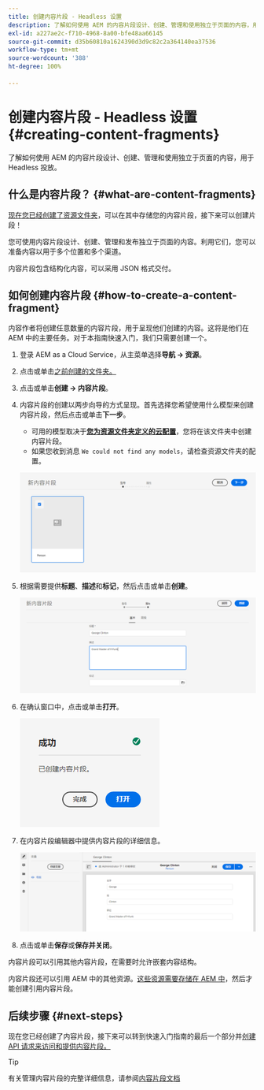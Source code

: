 ```yaml
---
title: 创建内容片段 - Headless 设置
description: 了解如何使用 AEM 的内容片段设计、创建、管理和使用独立于页面的内容，用于 Headless 投放。
exl-id: a227ae2c-f710-4968-8a00-bfe48aa66145
source-git-commit: d35b60810a1624390d3d9c82c2a364140ea37536
workflow-type: tm+mt
source-wordcount: '388'
ht-degree: 100%

---
```


# 创建内容片段 - Headless 设置 {#creating-content-fragments}

了解如何使用 AEM 的内容片段设计、创建、管理和使用独立于页面的内容，用于 Headless 投放。

## 什么是内容片段？ {#what-are-content-fragments}

[现在您已经创建了资源文件夹](create-assets-folder.md)，可以在其中存储您的内容片段，接下来可以创建片段！

您可使用内容片段设计、创建、管理和发布独立于页面的内容。利用它们，您可以准备内容以用于多个位置和多个渠道。

内容片段包含结构化内容，可以采用 JSON 格式交付。

## 如何创建内容片段 {#how-to-create-a-content-fragment}

内容作者将创建任意数量的内容片段，用于呈现他们创建的内容。这将是他们在 AEM 中的主要任务。对于本指南快速入门，我们只需要创建一个。

1. 登录 AEM as a Cloud Service，从主菜单选择&#x200B;**导航 -> 资源**。
1. 点击或单击[之前创建的文件夹。](create-assets-folder.md)
1. 点击或单击&#x200B;**创建 -> 内容片段**。
1. 内容片段的创建以两步向导的方式呈现。首先选择您希望使用什么模型来创建内容片段，然后点击或单击&#x200B;**下一步**。
   * 可用的模型取决于&#x200B;[**您为资源文件夹定义的云配置**](create-assets-folder.md)，您将在该文件夹中创建内容片段。
   * 如果您收到消息 `We could not find any models`，请检查资源文件夹的配置。

   ![选择内容片段模型](../assets/content-fragment-model-select.png)
1. 根据需要提供&#x200B;**标题**、**描述**&#x200B;和&#x200B;**标记**，然后点击或单击&#x200B;**创建**。

   ![创建内容片段](../assets/content-fragment-create.png)
1. 在确认窗口中，点击或单击&#x200B;**打开**。

   ![内容片段创建确认](../assets/content-fragment-confirmation.png)
1. 在内容片段编辑器中提供内容片段的详细信息。

   ![内容片段编辑器](../assets/content-fragment-edit.png)
1. 点击或单击&#x200B;**保存**&#x200B;或&#x200B;**保存并关闭**。

内容片段可以引用其他内容片段，在需要时允许嵌套内容结构。

内容片段还可以引用 AEM 中的其他资源。[这些资源需要存储在 AEM 中](/help/assets/manage-digital-assets.md)，然后才能创建引用内容片段。

## 后续步骤 {#next-steps}

现在您已经创建了内容片段，接下来可以转到快速入门指南的最后一个部分并[创建 API 请求来访问和提供内容片段。](create-api-request.md)

>[!TIP]
>
>有关管理内容片段的完整详细信息，请参阅[内容片段文档](/help/assets/content-fragments/content-fragments.md)
